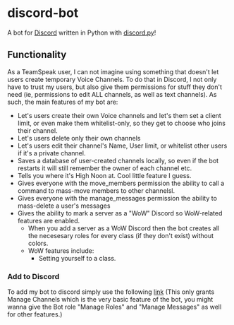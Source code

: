 # discord-bot
A bot for [Discord](https://discordapp.com/) written in Python with [discord.py](https://github.com/Rapptz/discord.py)!

## Functionality
As a TeamSpeak user, I can not imagine using something that doesn't let users create temporary Voice Channels. To do that in Discord, I not only have to trust my users, but also give them permissions for stuff they don't need (ie, permissions to edit ALL channels, as well as text channels).
As such, the main features of my bot are:
* Let's users create their own Voice channels and let's them set a client limit, or even make them whitelist-only, so they get to choose who joins their channel.
* Let's users delete only their own channels
* Let's users edit their channel's Name, User limit, or whitelist other users if it's a private channel.
* Saves a database of user-created channels locally, so even if the bot restarts it will still remember the owner of each channel etc.
* Tells you where it's High Noon at. Cool little feature I guess.
* Gives everyone with the move_members permission the ability to call a command to mass-move members to other channelsl.
* Gives everyone with the manage_messages permission the ability to mass-delete a user's messages
* Gives the ability to mark a server as a "WoW" Discord so WoW-related features are enabled.
  * When you add a server as a WoW Discord then the bot creates all the necesesary roles for every class (if they don't exist) without colors.
  * WoW features include:
    * Setting yourself to a class.

### Add to Discord
To add my bot to discord simply use the following [link](https://discordapp.com/oauth2/authorize?client_id=190034775170351104&scope=bot&permissions=0x0000010)
(This only grants Manage Channels which is the very basic feature of the bot, you might wanna give the Bot role "Manage Roles" and "Manage Messages" as well for other features.)
